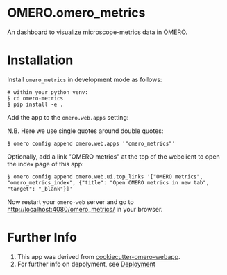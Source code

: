 OMERO.omero_metrics
=======================

An dashboard to visualize microscope-metrics data in OMERO.

Installation
============

Install `omero_metrics` in development mode as follows:

    # within your python venv:
    $ cd omero-metrics
    $ pip install -e .

Add the app to the `omero.web.apps` setting:

N.B. Here we use single quotes around double quotes:

    $ omero config append omero.web.apps '"omero_metrics"'

Optionally, add a link "OMERO metrics" at the top of the webclient to
open the index page of this app:

    $ omero config append omero.web.ui.top_links '["OMERO metrics", "omero_metrics_index", {"title": "Open OMERO metrics in new tab", "target": "_blank"}]'


Now restart your `omero-web` server and go to
<http://localhost:4080/omero_metrics/> in your browser.


Further Info
============

1.  This app was derived from [cookiecutter-omero-webapp](https://github.com/ome/cookiecutter-omero-webapp).
2.  For further info on depolyment, see [Deployment](https://docs.openmicroscopy.org/latest/omero/developers/Web/Deployment.html)
